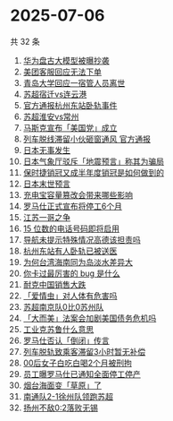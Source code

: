 # 2025-07-06

共 32 条

<!-- BEGIN -->
<!-- 最后更新时间 Sun Jul 06 2025 20:41:08 GMT+0800 (China Standard Time) -->

1. [华为盘古大模型被曝抄袭](https://www.zhihu.com/search?q=%E5%8D%8E%E4%B8%BA%E7%9B%98%E5%8F%A4%E5%A4%A7%E6%A8%A1%E5%9E%8B%E8%A2%AB%E6%9B%9D%E6%8A%84%E8%A2%AD)
1. [美团客服回应无法下单](https://www.zhihu.com/search?q=%E7%BE%8E%E5%9B%A2%E5%AE%A2%E6%9C%8D%E5%9B%9E%E5%BA%94%E6%97%A0%E6%B3%95%E4%B8%8B%E5%8D%95)
1. [青岛大学回应一宿管人员离世](https://www.zhihu.com/search?q=%E9%9D%92%E5%B2%9B%E5%A4%A7%E5%AD%A6%E5%9B%9E%E5%BA%94%E4%B8%80%E5%AE%BF%E7%AE%A1%E4%BA%BA%E5%91%98%E7%A6%BB%E4%B8%96)
1. [苏超宿迁vs连云港](https://www.zhihu.com/search?q=%E8%8B%8F%E8%B6%85%E5%AE%BF%E8%BF%81vs%E8%BF%9E%E4%BA%91%E6%B8%AF)
1. [官方通报杭州东站卧轨事件](https://www.zhihu.com/search?q=%E5%AE%98%E6%96%B9%E9%80%9A%E6%8A%A5%E6%9D%AD%E5%B7%9E%E4%B8%9C%E7%AB%99%E5%8D%A7%E8%BD%A8%E4%BA%8B%E4%BB%B6)
1. [苏超淮安vs常州](https://www.zhihu.com/search?q=%E8%8B%8F%E8%B6%85%E6%B7%AE%E5%AE%89vs%E5%B8%B8%E5%B7%9E)
1. [马斯克宣布「美国党」成立](https://www.zhihu.com/search?q=%E9%A9%AC%E6%96%AF%E5%85%8B%E5%AE%A3%E5%B8%83%E3%80%8C%E7%BE%8E%E5%9B%BD%E5%85%9A%E3%80%8D%E6%88%90%E7%AB%8B)
1. [列车脱线滞留小伙砸窗通风 官方通报](https://www.zhihu.com/search?q=%E5%88%97%E8%BD%A6%E8%84%B1%E7%BA%BF%E6%BB%9E%E7%95%99%E5%B0%8F%E4%BC%99%E7%A0%B8%E7%AA%97%E9%80%9A%E9%A3%8E%20%E5%AE%98%E6%96%B9%E9%80%9A%E6%8A%A5)
1. [日本无事发生](https://www.zhihu.com/search?q=%E6%97%A5%E6%9C%AC%E6%97%A0%E4%BA%8B%E5%8F%91%E7%94%9F)
1. [日本气象厅驳斥「地震预言」称其为骗局](https://www.zhihu.com/search?q=%E6%97%A5%E6%9C%AC%E6%B0%94%E8%B1%A1%E5%8E%85%E9%A9%B3%E6%96%A5%E3%80%8C%E5%9C%B0%E9%9C%87%E9%A2%84%E8%A8%80%E3%80%8D%E7%A7%B0%E5%85%B6%E4%B8%BA%E9%AA%97%E5%B1%80)
1. [保时捷销冠又成半年度销冠是如何做到的](https://www.zhihu.com/search?q=%E4%BF%9D%E6%97%B6%E6%8D%B7%E9%94%80%E5%86%A0%E5%8F%88%E6%88%90%E5%8D%8A%E5%B9%B4%E5%BA%A6%E9%94%80%E5%86%A0%E6%98%AF%E5%A6%82%E4%BD%95%E5%81%9A%E5%88%B0%E7%9A%84)
1. [日本末世预言](https://www.zhihu.com/search?q=%E6%97%A5%E6%9C%AC%E6%9C%AB%E4%B8%96%E9%A2%84%E8%A8%80)
1. [充电宝容量篡改会带来哪些影响](https://www.zhihu.com/search?q=%E5%85%85%E7%94%B5%E5%AE%9D%E5%AE%B9%E9%87%8F%E7%AF%A1%E6%94%B9%E4%BC%9A%E5%B8%A6%E6%9D%A5%E5%93%AA%E4%BA%9B%E5%BD%B1%E5%93%8D)
1. [罗马仕正式宣布将停工6个月](https://www.zhihu.com/search?q=%E7%BD%97%E9%A9%AC%E4%BB%95%E6%AD%A3%E5%BC%8F%E5%AE%A3%E5%B8%83%E5%B0%86%E5%81%9C%E5%B7%A56%E4%B8%AA%E6%9C%88)
1. [江苏一哥之争](https://www.zhihu.com/search?q=%E6%B1%9F%E8%8B%8F%E4%B8%80%E5%93%A5%E4%B9%8B%E4%BA%89)
1. [15 位数的电话号码即将启用](https://www.zhihu.com/search?q=15%20%E4%BD%8D%E6%95%B0%E7%9A%84%E7%94%B5%E8%AF%9D%E5%8F%B7%E7%A0%81%E5%8D%B3%E5%B0%86%E5%90%AF%E7%94%A8)
1. [导航未提示特殊情况高德该担责吗](https://www.zhihu.com/search?q=%E5%AF%BC%E8%88%AA%E6%9C%AA%E6%8F%90%E7%A4%BA%E7%89%B9%E6%AE%8A%E6%83%85%E5%86%B5%E9%AB%98%E5%BE%B7%E8%AF%A5%E6%8B%85%E8%B4%A3%E5%90%97)
1. [杭州东站有人卧轨已被送医](https://www.zhihu.com/search?q=%E6%9D%AD%E5%B7%9E%E4%B8%9C%E7%AB%99%E6%9C%89%E4%BA%BA%E5%8D%A7%E8%BD%A8%E5%B7%B2%E8%A2%AB%E9%80%81%E5%8C%BB)
1. [为何台湾海南同为岛淡水差异大](https://www.zhihu.com/search?q=%E4%B8%BA%E4%BD%95%E5%8F%B0%E6%B9%BE%E6%B5%B7%E5%8D%97%E5%90%8C%E4%B8%BA%E5%B2%9B%E6%B7%A1%E6%B0%B4%E5%B7%AE%E5%BC%82%E5%A4%A7)
1. [你卡过最厉害的 bug 是什么](https://www.zhihu.com/search?q=%E4%BD%A0%E5%8D%A1%E8%BF%87%E6%9C%80%E5%8E%89%E5%AE%B3%E7%9A%84%20bug%20%E6%98%AF%E4%BB%80%E4%B9%88)
1. [耐克中国销售大跌](https://www.zhihu.com/search?q=%E8%80%90%E5%85%8B%E4%B8%AD%E5%9B%BD%E9%94%80%E5%94%AE%E5%A4%A7%E8%B7%8C)
1. [「爱情虫」对人体有危害吗](https://www.zhihu.com/search?q=%E3%80%8C%E7%88%B1%E6%83%85%E8%99%AB%E3%80%8D%E5%AF%B9%E4%BA%BA%E4%BD%93%E6%9C%89%E5%8D%B1%E5%AE%B3%E5%90%97)
1. [苏超南京队0比0苏州队](https://www.zhihu.com/search?q=%E8%8B%8F%E8%B6%85%E5%8D%97%E4%BA%AC%E9%98%9F0%E6%AF%940%E8%8B%8F%E5%B7%9E%E9%98%9F)
1. [「大而美」法案会加剧美国债务危机吗](https://www.zhihu.com/search?q=%E3%80%8C%E5%A4%A7%E8%80%8C%E7%BE%8E%E3%80%8D%E6%B3%95%E6%A1%88%E4%BC%9A%E5%8A%A0%E5%89%A7%E7%BE%8E%E5%9B%BD%E5%80%BA%E5%8A%A1%E5%8D%B1%E6%9C%BA%E5%90%97)
1. [工业克苏鲁什么意思](https://www.zhihu.com/search?q=%E5%B7%A5%E4%B8%9A%E5%85%8B%E8%8B%8F%E9%B2%81%E4%BB%80%E4%B9%88%E6%84%8F%E6%80%9D)
1. [罗马仕否认「倒闭」传言](https://www.zhihu.com/search?q=%E7%BD%97%E9%A9%AC%E4%BB%95%E5%90%A6%E8%AE%A4%E3%80%8C%E5%80%92%E9%97%AD%E3%80%8D%E4%BC%A0%E8%A8%80)
1. [列车脱轨致乘客滞留3小时暂无补偿](https://www.zhihu.com/search?q=%E5%88%97%E8%BD%A6%E8%84%B1%E8%BD%A8%E8%87%B4%E4%B9%98%E5%AE%A2%E6%BB%9E%E7%95%993%E5%B0%8F%E6%97%B6%E6%9A%82%E6%97%A0%E8%A1%A5%E5%81%BF)
1. [00后女子白吃白喝2个月被刑拘](https://www.zhihu.com/search?q=00%E5%90%8E%E5%A5%B3%E5%AD%90%E7%99%BD%E5%90%83%E7%99%BD%E5%96%9D2%E4%B8%AA%E6%9C%88%E8%A2%AB%E5%88%91%E6%8B%98)
1. [员工曝罗马仕已通知全面停工停产](https://www.zhihu.com/search?q=%E5%91%98%E5%B7%A5%E6%9B%9D%E7%BD%97%E9%A9%AC%E4%BB%95%E5%B7%B2%E9%80%9A%E7%9F%A5%E5%85%A8%E9%9D%A2%E5%81%9C%E5%B7%A5%E5%81%9C%E4%BA%A7)
1. [烟台海面变「草原」了](https://www.zhihu.com/search?q=%E7%83%9F%E5%8F%B0%E6%B5%B7%E9%9D%A2%E5%8F%98%E3%80%8C%E8%8D%89%E5%8E%9F%E3%80%8D%E4%BA%86)
1. [南通队2-1徐州队领跑苏超](https://www.zhihu.com/search?q=%E5%8D%97%E9%80%9A%E9%98%9F2-1%E5%BE%90%E5%B7%9E%E9%98%9F%E9%A2%86%E8%B7%91%E8%8B%8F%E8%B6%85)
1. [扬州不敌0:2落败无锡](https://www.zhihu.com/search?q=%E6%89%AC%E5%B7%9E%E4%B8%8D%E6%95%8C0%3A2%E8%90%BD%E8%B4%A5%E6%97%A0%E9%94%A1)

<!-- END -->

